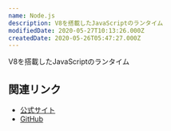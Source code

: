 ```yaml
---
name: Node.js
description: V8を搭載したJavaScriptのランタイム
modifiedDate: 2020-05-27T10:13:26.000Z
createdDate: 2020-05-26T05:47:27.000Z
---
```


V8を搭載したJavaScriptのランタイム

## 関連リンク

- [公式サイト](https://nodejs.org/en/)
- [GitHub](https://github.com/nodejs/node)
